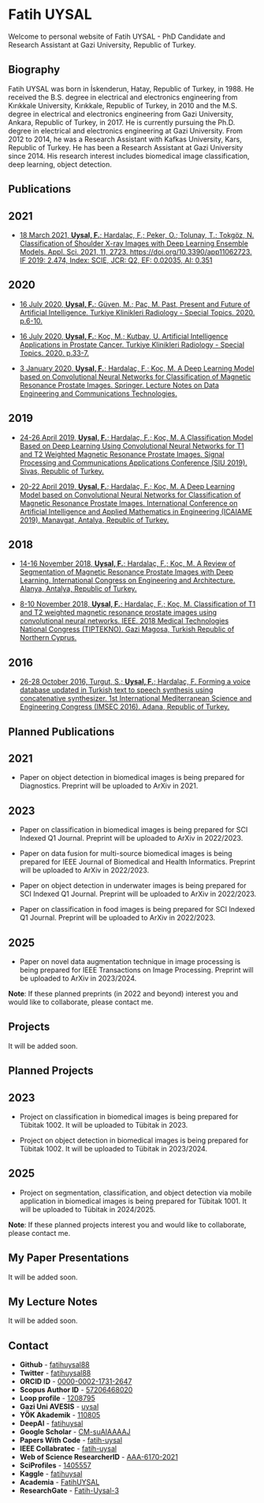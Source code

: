 # Fatih UYSAL
Welcome to personal website of Fatih UYSAL - PhD Candidate and Research Assistant at Gazi University, Republic of Turkey.

## Biography
Fatih UYSAL was born in İskenderun, Hatay, Republic of Turkey, in 1988. He received the B.S. degree in electrical and electronics engineering from Kırıkkale University, Kırıkkale, Republic of Turkey, in 2010 and the M.S. degree in electrical and electronics engineering from Gazi University, Ankara, Republic of Turkey, in 2017. He is currently pursuing the Ph.D. degree in electrical and electronics engineering at Gazi University. From 2012 to 2014, he was a Research Assistant with Kafkas University, Kars, Republic of Turkey. He has been a Research Assistant at Gazi University since 2014. His research interest includes biomedical image classification, deep learning, object detection.  
  
## Publications
## 2021
* [18 March 2021, **Uysal, F.**; Hardalaç, F.; Peker, O.; Tolunay, T.; Tokgöz, N. Classification of Shoulder X-ray Images with Deep Learning Ensemble Models. Appl. Sci. 2021, 11, 2723. https://doi.org/10.3390/app11062723. IF 2019: 2.474, Index: SCIE, JCR: Q2, EF: 0.02035, AI: 0.351](https://www.mdpi.com/2076-3417/11/6/2723)  

## 2020
* [16 July 2020, **Uysal, F.**; Güven, M.; Paç, M. Past, Present and Future of Artificial Intelligence. Turkiye Klinikleri Radiology - Special Topics. 2020. p.6-10.](https://www.turkiyeklinikleri.com/article/en-yapay-zeknin-dunu-bugunu-ve-gelecegi-88869.html)  

* [16 July 2020, **Uysal, F.**; Koç, M.; Kutbay, U. Artificial Intelligence Applications in Prostate Cancer. Turkiye Klinikleri Radiology - Special Topics. 2020. p.33-7.](https://www.turkiyeklinikleri.com/article/en-prostat-kanserinde-yapay-zek-uygulamalari-88874.html)  

* [3 January 2020, **Uysal, F.**; Hardalaç, F.; Koç, M. A Deep Learning Model based on Convolutional Neural Networks for Classification of Magnetic Resonance Prostate Images. Springer. Lecture Notes on Data Engineering and Communications Technologies.](https://link.springer.com/chapter/10.1007/978-3-030-36178-5_59)

## 2019
* [24-26 April 2019, **Uysal, F.**; Hardalaç, F.; Koç, M. A Classification Model Based on Deep Learning Using Convolutional Neural Networks for T1 and T2 Weighted Magnetic Resonance Prostate Images. Signal Processing and Communications Applications Conference (SIU 2019). Sivas, Republic of Turkey.](https://siu2019.gtu.edu.tr/wp-content/uploads/2019/06/Kurultay_Program_Sunulan.pdf)  

* [20-22 April 2019, **Uysal, F.**; Hardalaç, F.; Koç, M. A Deep Learning Model based on Convolutional Neural Networks for Classification of Magnetic Resonance Prostate Images. International Conference on Artificial Intelligence and Applied Mathematics in Engineering (ICAIAME 2019). Manavgat, Antalya, Republic of Turkey.](http://icaiame.com/wp-content/uploads/2020/01/ICAIAME2019Programme.pdf)

## 2018
* [14-16 November 2018, **Uysal, F.**; Hardalaç, F.; Koç, M. A Review of Segmentation of Magnetic Resonance Prostate Images with Deep Learning. International Congress on Engineering and Architecture. Alanya, Antalya, Republic of Turkey.](https://avesis.gazi.edu.tr/yayin/fa255ad1-6ced-4af2-8273-f95f14d371f5/derin-ogrenmeyle-manyetik-rezonans-prostat-imgelerinin-bolutlenmesi-hakkinda-bir-inceleme)  

* [8-10 November 2018, **Uysal, F.**; Hardalaç, F.; Koç, M. Classification of T1 and T2 weighted magnetic resonance prostate images using convolutional neural networks. IEEE. 2018 Medical Technologies National Congress (TIPTEKNO). Gazi Magosa, Turkish Republic of Northern Cyprus.](https://ieeexplore.ieee.org/document/8596792)

## 2016
* [26-28 October 2016, Turgut, S.; **Uysal, F.**; Hardalaç, F. Forming a voice database updated in Turkish text to speech synthesis using concatenative synthesizer. 1st International Mediterranean Science and Engineering Congress (IMSEC 2016). Adana, Republic of Turkey.](https://avesis.gazi.edu.tr/yayin/f376512c-deac-4441-be40-230c30aac2cc/forming-a-voice-database-updated-in-turkish-text-to-speech-synthesis-using-concatenative-synthesizer)

## Planned Publications
## 2021
* Paper on object detection in biomedical images is being prepared for Diagnostics. Preprint will be uploaded to ArXiv in 2021.  

## 2023
* Paper on classification in biomedical images is being prepared for SCI Indexed Q1 Journal. Preprint will be uploaded to ArXiv in 2022/2023.  
  
* Paper on data fusion for multi-source biomedical images is being prepared for IEEE Journal of Biomedical and Health Informatics. Preprint will be uploaded to ArXiv in 2022/2023.  
  
* Paper on object detection in underwater images is being prepared for SCI Indexed Q1 Journal. Preprint will be uploaded to ArXiv in 2022/2023.  
  
* Paper on classification in food images is being prepared for SCI Indexed Q1 Journal. Preprint will be uploaded to ArXiv in 2022/2023.  
  
## 2025
* Paper on novel data augmentation technique in image processing is being prepared for IEEE Transactions on Image Processing. Preprint will be uploaded to ArXiv in 2023/2024.  

**Note**: If these planned preprints (in 2022 and beyond) interest you and would like to collaborate, please contact me.

## Projects
It will be added soon.  

## Planned Projects
## 2023
* Project on classification in biomedical images is being prepared for Tübitak 1002. It will be uploaded to Tübitak in 2023.  

* Project on object detection in biomedical images is being prepared for Tübitak 1002. It will be uploaded to Tübitak in 2023/2024.  

## 2025
* Project on segmentation, classification, and object detection via mobile application in biomedical images is being prepared for Tübitak 1001. It will be uploaded to Tübitak in 2024/2025.  

**Note**: If these planned projects interest you and would like to collaborate, please contact me.

## My Paper Presentations
It will be added soon.  

## My Lecture Notes
It will be added soon.  

## Contact
* **Github** - [fatihuysal88](https://github.com/fatihuysal88)
* **Twitter** - [fatihuysal88](https://twitter.com/fatihuysal88)
* **ORCID ID** - [0000-0002-1731-2647](https://orcid.org/0000-0002-1731-2647)
* **Scopus Author ID** - [57206468020](https://www.scopus.com/authid/detail.uri?authorId=57206468020)
* **Loop profile** - [1208795](https://loop.frontiersin.org/people/1208795/overview)
* **Gazi Uni AVESIS** - [uysal](https://avesis.gazi.edu.tr/uysal)
* **YÖK Akademik** - [110805](https://v.gd/fatihuysal)
* **DeepAI** - [fatihuysal](https://deepai.org/profile/fatihuysal)
* **Google Scholar** - [CM-suAIAAAAJ](https://scholar.google.com.tr/citations?user=CM-suAIAAAAJ)
* **Papers With Code** - [fatih-uysal](https://paperswithcode.com/author/fatih-uysal)
* **IEEE Collabratec** - [fatih-uysal](https://ieee-collabratec.ieee.org/app/p/FatihUYSAL741555)
* **Web of Science ResearcherID** - [AAA-6170-2021](https://publons.com/researcher/AAA-6170-2021)
* **SciProfiles** - [1405557](https://sciprofiles.com/profile/1405557)
* **Kaggle** - [fatihuysal](https://www.kaggle.com/fatihuysal)
* **Academia** - [FatihUYSAL](https://gazi.academia.edu/FatihUYSAL)
* **ResearchGate** - [Fatih-Uysal-3](https://www.researchgate.net/profile/Fatih-Uysal-3)
